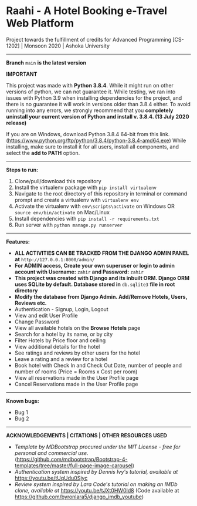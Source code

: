 # Raahi - A Hotel Booking e-Travel Web Platform

Project towards the fulfillment of credits for Advanced Programming [CS-1202] | Monsoon 2020 | Ashoka University

***

**Branch** `main` **is the latest version**

**IMPORTANT**

This project was made with **Python 3.8.4**. While it might run on other versions of python, we can not guarantee it. While testing, we ran into issues with Python 3.9 when installing dependencies for the project, and there is no guarantee it will work in versions older than 3.8.4 either. To avoid running into any errors, we strongly recommend that you **completely uninstall your current version of Python and install v. 3.8.4. (13 July 2020 release)**

If you are on Windows, download Python 3.8.4 64-bit from this link. (https://www.python.org/ftp/python/3.8.4/python-3.8.4-amd64.exe) 
While installing, make sure to install it for all users, install all components, and select the **add to PATH** option. 

***

**Steps to run:**

1. Clone/pull/download this repository
2. Install the virtualenv package with `pip install virtualenv`
3. Navigate to the root directory of this repository in terminal or command prompt and create a virtualenv with `virtualenv env` 
4. Activate the virtualenv with `env\scripts\activate` on Windows OR `source env/bin/activate` on Mac/Linux 
5. Install dependencies with `pip install -r requirements.txt`
6. Run server with `python manage.py runserver`

***

**Features:**
- **ALL ACTIVITIES CAN BE TRACKED FROM THE DJANGO ADMIN PANEL at** `http://127.0.0.1:8000/admin/`
- **For ADMIN access, Create your own superuser or login to admin account with Username:** `zahir` **and Password:** `zahir` 
- **This project was created with Django and its inbuilt ORM. Django ORM uses SQLite by default. Database stored in** `db.sqlite3` **file in root directory**
- **Modify the database from Django Admin. Add/Remove Hotels, Users, Reviews etc.**
- Authentication - Signup, Login, Logout
- View and edit User Profile
- Change Password
- View all available hotels on the **Browse Hotels** page
- Search for a hotel by its name, or by city
- Filter Hotels by Price floor and ceiling
- View additional details for the hotel
- See ratings and reviews by other users for the hotel
- Leave a rating and a review for a hotel
- Book hotel with Check In and Check Out Date, number of people and number of rooms (Price = Rooms x Cost per room)
- View all reservations made in the User Profile page
- Cancel Reservations made in the User Profile page

***

**Known bugs:**

- Bug 1
- Bug 2

***

**ACKNOWLEDGEMENTS | CITATIONS | OTHER RESOURCES USED**

- _Template by MDBootstrap procured under the MIT License - free for personal and commercial use._ (https://github.com/mdbootstrap/Bootstrap-4-templates/tree/master/full-page-image-carousel)
- _Authentication system inspired by Dennis Ivy's tutorial, available at_ https://youtu.be/tUqUdu0Sjyc
- _Review system inspired by Lara Code's tutorial on making an IMDb clone, available at_ https://youtu.be/tJXt0HW0Id8 (Code available at https://github.com/byronlara5/django_imdb_youtube)